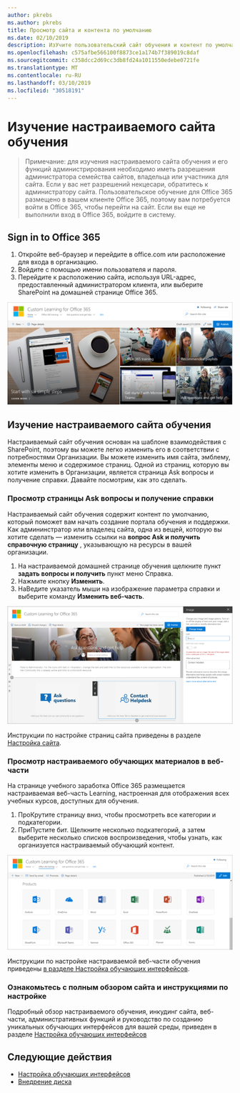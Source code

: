 ```yaml
---
author: pkrebs
ms.author: pkrebs
title: Просмотр сайта и контента по умолчанию
ms.date: 02/10/2019
description: ИзУчите пользовательский сайт обучения и контент по умолчанию
ms.openlocfilehash: c575afbe566100f8873ce1a174b7f389019c8daf
ms.sourcegitcommit: c358dcc2d69cc3db8fd24a1011550edebe0721fe
ms.translationtype: MT
ms.contentlocale: ru-RU
ms.lasthandoff: 03/10/2019
ms.locfileid: "30518191"
---
```

# <a name="explore-the-custom-learning-site"></a>Изучение настраиваемого сайта обучения

> Примечание: для изучения настраиваемого сайта обучения и его функций администрирования необходимо иметь разрешения администратора семейства сайтов, владельца или участника для сайта. Если у вас нет разрешений некцесари, обратитесь к администратору сайта. Пользовательское обучение для Office 365 размещено в вашем клиенте Office 365, поэтому вам потребуется войти в Office 365, чтобы перейти на сайт. Если вы еще не выполнили вход в Office 365, войдите в систему. 

## <a name="sign-in-to-office-365"></a>Sign in to Office 365 

1.  Откройте веб-браузер и перейдите в office.com или расположение для входа в организацию. 
2.  Войдите с помощью имени пользователя и пароля.
3.  Перейдите к расположению сайта, используя URL-адрес, предоставленный администратором клиента, или выберите SharePoint на домашней странице Office 365. 

![кг-интродуЦинг. png](media/cg-introducing.png)

## <a name="explore-the-custom-learning-site"></a>Изучение настраиваемого сайта обучения

Настраиваемый сайт обучения основан на шаблоне взаимодействия с SharePoint, поэтому вы можете легко изменить его в соответствии с потребностями Организации. Вы можете изменить имя сайта, эмблему, элементы меню и содержимое страниц. Одной из страниц, которую вы хотите изменить в Организации, является страница Ask вопросы и получение справки. Давайте посмотрим, как это сделать.

### <a name="view-the-ask-questions-and-get-help-page"></a>Просмотр страницы Ask вопросы и получение справки

Настраиваемый сайт обучения содержит контент по умолчанию, который поможет вам начать создание портала обучения и поддержки. Как админинстратор или владелец сайта, одна из вещей, которую вы хотите сделать — изменить ссылки на **вопрос Ask и получить справочную страницу** , указывающую на ресурсы в вашей организации. 

1.  На настраиваемой домашней странице обучения щелкните пункт **задать вопросы и получить** пункт меню Справка.
2.  Нажмите кнопку **Изменить**.
3.  НаВедите указатель мыши на изображение параметра справки и выберите команду **Изменить веб-часть**.

![кг-едиселп. png](media/cg-edithelp.png)

Инструкции по настройке страниц сайта приведены в разделе [Настройка сайта](custom_edithelp.md).

### <a name="view-the-custom-learning-content-in-the-web-part"></a>Просмотр настраиваемого обучающих материалов в веб-части
На странице учебного заработка Office 365 размещается настраиваемая веб-часть Learning, настроенная для отображения всех учебных курсов, доступных для обучения. 

1. ПроКрутите страницу вниз, чтобы просмотреть все категории и подкатегории.
2. ПриПустите бит. Щелкните несколько подкатегорий, а затем выберите несколько списков воспроизведения, чтобы узнать, как организуется настраиваемый обучающий контент. 

![кг-готоалл. png](media/cg-gotoall.png)

Инструкции по настройке настраиваемой веб-части обучения приведены [в разделе Настройка обучающих интерфейсов](custom_overview.md).

### <a name="get-a-complete-site-tour-and-customization-guidance"></a>Ознакомьтесь с полным обзором сайта и инструкциями по настройке
Подробный обзор настраиваемого обучения, инкудинг сайта, веб-части, административных функций и руководство по созданию уникальных обучающих интерфейсов для вашей среды, приведен в разделе [Настройка обучающих интерфейсов](custom_overview.md)

## <a name="next-steps"></a>Следующие действия
- [Настройка обучающих интерфейсов](custom_overview.md)
- [Внедрение диска](driveadoption.md) 
